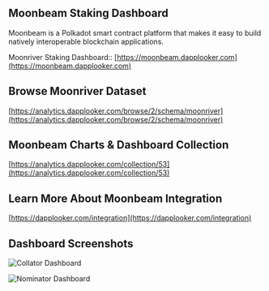 ## Moonbeam Staking Dashboard
Moonbeam is a Polkadot smart contract platform that makes it easy to build natively interoperable blockchain applications.

Moonriver Staking Dashboard:: [https://moonbeam.dapplooker.com](https://moonbeam.dapplooker.com)

## Browse Moonriver Dataset

[https://analytics.dapplooker.com/browse/2/schema/moonriver](https://analytics.dapplooker.com/browse/2/schema/moonriver)

## Moonbeam Charts & Dashboard Collection

 [https://analytics.dapplooker.com/collection/53](https://analytics.dapplooker.com/collection/53)

## Learn More About Moonbeam Integration

[https://dapplooker.com/integration](https://dapplooker.com/integration)

## Dashboard Screenshots
![Collator Dashboard](https://i.imgur.com/5epxmUM.jpg)


![Nominator Dashboard](https://i.imgur.com/HzwK2F5.jpg)
